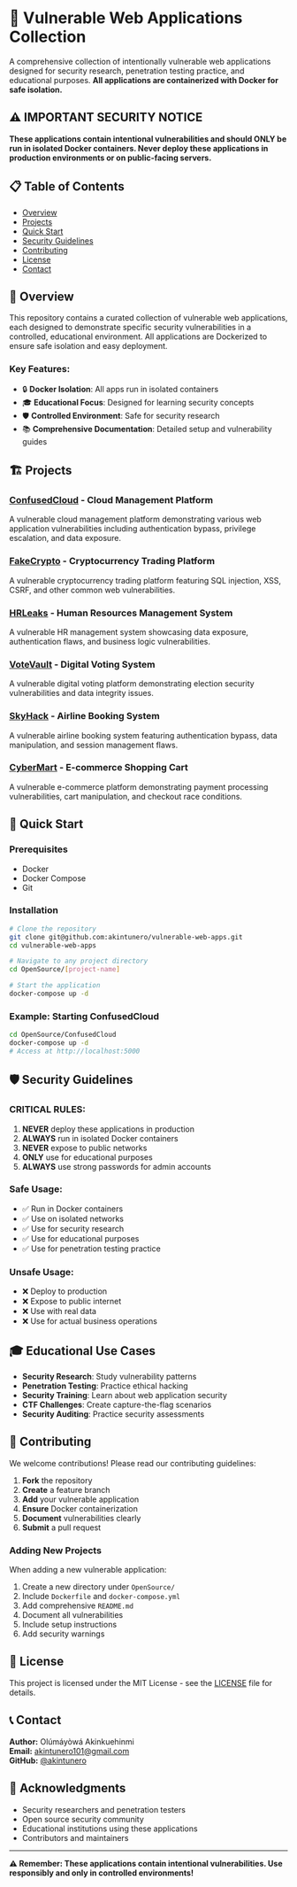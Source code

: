 # 🚀 Vulnerable Web Applications Collection

A comprehensive collection of intentionally vulnerable web applications designed for security research, penetration testing practice, and educational purposes. **All applications are containerized with Docker for safe isolation.**

## ⚠️ **IMPORTANT SECURITY NOTICE**

**These applications contain intentional vulnerabilities and should ONLY be run in isolated Docker containers. Never deploy these applications in production environments or on public-facing servers.**

## 📋 Table of Contents

- [Overview](#overview)
- [Projects](#projects)
- [Quick Start](#quick-start)
- [Security Guidelines](#security-guidelines)
- [Contributing](#contributing)
- [License](#license)
- [Contact](#contact)

## 🎯 Overview

This repository contains a curated collection of vulnerable web applications, each designed to demonstrate specific security vulnerabilities in a controlled, educational environment. All applications are Dockerized to ensure safe isolation and easy deployment.

### Key Features:
- 🔒 **Docker Isolation**: All apps run in isolated containers
- 🎓 **Educational Focus**: Designed for learning security concepts
- 🛡️ **Controlled Environment**: Safe for security research
- 📚 **Comprehensive Documentation**: Detailed setup and vulnerability guides

## 🏗️ Projects

### [ConfusedCloud](ConfusedCloud/) - Cloud Management Platform
A vulnerable cloud management platform demonstrating various web application vulnerabilities including authentication bypass, privilege escalation, and data exposure.

### [FakeCrypto](FakeCrypto/) - Cryptocurrency Trading Platform
A vulnerable cryptocurrency trading platform featuring SQL injection, XSS, CSRF, and other common web vulnerabilities.

### [HRLeaks](HRLeaks/) - Human Resources Management System
A vulnerable HR management system showcasing data exposure, authentication flaws, and business logic vulnerabilities.

### [VoteVault](VoteVault/) - Digital Voting System
A vulnerable digital voting platform demonstrating election security vulnerabilities and data integrity issues.

### [SkyHack](SkyHack/) - Airline Booking System
A vulnerable airline booking system featuring authentication bypass, data manipulation, and session management flaws.

### [CyberMart](CyberMart/) - E-commerce Shopping Cart
A vulnerable e-commerce platform demonstrating payment processing vulnerabilities, cart manipulation, and checkout race conditions.

## 🚀 Quick Start

### Prerequisites
- Docker
- Docker Compose
- Git

### Installation
```bash
# Clone the repository
git clone git@github.com:akintunero/vulnerable-web-apps.git
cd vulnerable-web-apps

# Navigate to any project directory
cd OpenSource/[project-name]

# Start the application
docker-compose up -d
```

### Example: Starting ConfusedCloud
```bash
cd OpenSource/ConfusedCloud
docker-compose up -d
# Access at http://localhost:5000
```

## 🛡️ Security Guidelines

### **CRITICAL RULES:**
1. **NEVER** deploy these applications in production
2. **ALWAYS** run in isolated Docker containers
3. **NEVER** expose to public networks
4. **ONLY** use for educational purposes
5. **ALWAYS** use strong passwords for admin accounts

### Safe Usage:
- ✅ Run in Docker containers
- ✅ Use on isolated networks
- ✅ Use for security research
- ✅ Use for educational purposes
- ✅ Use for penetration testing practice

### Unsafe Usage:
- ❌ Deploy to production
- ❌ Expose to public internet
- ❌ Use with real data
- ❌ Use for actual business operations

## 🎓 Educational Use Cases

- **Security Research**: Study vulnerability patterns
- **Penetration Testing**: Practice ethical hacking
- **Security Training**: Learn about web application security
- **CTF Challenges**: Create capture-the-flag scenarios
- **Security Auditing**: Practice security assessments

## 🤝 Contributing

We welcome contributions! Please read our contributing guidelines:

1. **Fork** the repository
2. **Create** a feature branch
3. **Add** your vulnerable application
4. **Ensure** Docker containerization
5. **Document** vulnerabilities clearly
6. **Submit** a pull request

### Adding New Projects
When adding a new vulnerable application:

1. Create a new directory under `OpenSource/`
2. Include `Dockerfile` and `docker-compose.yml`
3. Add comprehensive `README.md`
4. Document all vulnerabilities
5. Include setup instructions
6. Add security warnings

## 📄 License

This project is licensed under the MIT License - see the [LICENSE](LICENSE) file for details.

## 📞 Contact

**Author:** Olúmáyòwá Akinkuehinmi  
**Email:** akintunero101@gmail.com  
**GitHub:** [@akintunero](https://github.com/akintunero)

## 🙏 Acknowledgments

- Security researchers and penetration testers
- Open source security community
- Educational institutions using these applications
- Contributors and maintainers

---

**⚠️ Remember: These applications contain intentional vulnerabilities. Use responsibly and only in controlled environments!** 
